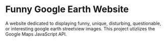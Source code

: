 <h1>Funny Google Earth Website</h1>
<p text-align="center"> A website dedicated to displaying funny, unique, disturbing, questionable, or interesting google earth streetview images. This
project utizlizes the Google Maps JavaScript API.</p>
